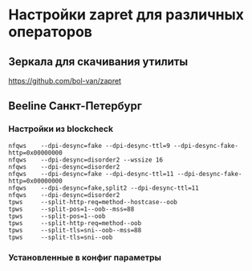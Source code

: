 # Настройки zapret для различных операторов
## Зеркала для скачивания утилиты
https://github.com/bol-van/zapret
## Beeline Санкт-Петербург
### Настройки из blockcheck
```
nfqws 	 --dpi-desync=fake --dpi-desync-ttl=9 --dpi-desync-fake-http=0x00000000
nfqws 	 --dpi-desync=disorder2 --wssize 16
nfqws 	 --dpi-desync=disorder2
nfqws 	 --dpi-desync=fake --dpi-desync-ttl=11 --dpi-desync-fake-http=0x00000000
nfqws 	 --dpi-desync=fake,split2 --dpi-desync-ttl=11
nfqws 	 --dpi-desync=disorder2
tpws 	 --split-http-req=method--hostcase--oob
tpws 	 --split-pos=1--oob--mss=88
tpws 	 --split-pos=1--oob
tpws 	 --split-http-req=method--oob
tpws 	 --split-tls=sni--oob--mss=88
tpws 	 --split-tls=sni--oob
```
### Установленные в конфиг параметры
